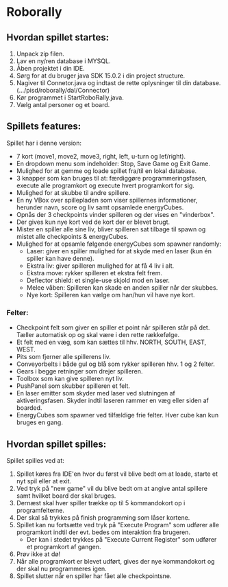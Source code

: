 # Roborally

## Hvordan spillet startes:
1. Unpack zip filen.
2. Lav en ny/ren database i MYSQL.
3. Åben projektet i din IDE.
4. Sørg for at du bruger java SDK 15.0.2 i din project structure.
5. Nagiver til Connetor.java og indtast de rette oplysninger til din database. (.../pisd/roborally/dal/Connector)
6. Kør programmet i StartRoboRally.java.
7. Vælg antal personer og et board.


## Spillets features:
Spillet har i denne version:
* 7 kort (move1, move2, move3, right, left, u-turn og lef/right).
* En dropdown menu som indeholder: Stop, Save Game og Exit Game.
* Mulighed for at gemme og loade spillet fra/til en lokal database.
* 3 knapper som kan bruges til at: færdiggøre programmeringsfasen, execute alle programkort og execute hvert programkort for sig.
* Mulighed for at skubbe til andre spillere.
* En ny VBox over spillepladen som viser spillernes informationer, herunder navn, score og liv samt opsamlede energyCubes.
* Opnås der 3 checkpoints vinder spilleren og der vises en "vinderbox".
* Der gives kun nye kort ved de kort der er blevet brugt.
* Mister en spiller alle sine liv, bliver spilleren sat tilbage til spawn og mistet alle checkpoints & energyCubes.
* Mulighed for at opsamle følgende energyCubes som spawner randomly:
    * Laser: giver en spiller mulighed for at skyde med en laser (kun én spiller kan have denne).
    * Ekstra liv: giver spilleren mulighed for at få 4 liv i alt.
    * Ekstra move: rykker spilleren et ekstra felt frem.
    * Deflector shield: et single-use skjold mod en laser.
    * Melee våben: Spilleren kan skade en anden spiller når der skubbes.
    * Nye kort: Spilleren kan vælge om han/hun vil have nye kort.
    

### Felter:
* Checkpoint felt som giver en spiller et point når spilleren står på det. Tæller automatisk op og skal være i den rette rækkefølge.
* Et felt med en væg, som kan sættes til hhv. NORTH, SOUTH, EAST, WEST.
* Pits som fjerner alle spillerens liv.
* Conveyorbelts i både gul og blå som rykker spilleren hhv. 1 og 2 felter.
* Gears i begge retninger som drejer spilleren.
* Toolbox som kan give spilleren nyt liv.
* PushPanel som skubber spilleren et felt.
* En laser emitter som skyder med laser ved slutningen af aktiveringsfasen. Skyder indtil laseren rammer en væg eller siden af boarded.
* EnergyCubes som spawner ved tilfældige frie felter. Hver cube kan kun bruges en gang.


## Hvordan spillet spilles:
Spillet spilles ved at:
1. Spillet køres fra IDE'en hvor du først vil blive bedt om at loade, starte et nyt spil eller at exit.
2. Ved tryk på "new game" vil du blive bedt om at angive antal spillere samt hvilket board der skal bruges.
3. Dernæst skal hver spiller trække op til 5 kommandokort op i programfelterne.
4. Der skal så trykkes på finish programming som låser kortene.
5. Spillet kan nu fortsætte ved tryk på "Execute Program" som udfører alle programkort indtil der evt. bedes om interaktion fra brugeren.
    * Der kan i stedet trykkes på "Execute Current Register" som udfører et programkort af gangen.
6. Prøv ikke at dø!
7. Når alle programkort er blevet udført, gives der nye kommandokort og der skal nu programmeres igen.
8. Spillet slutter når en spiller har fået alle checkpointsne.